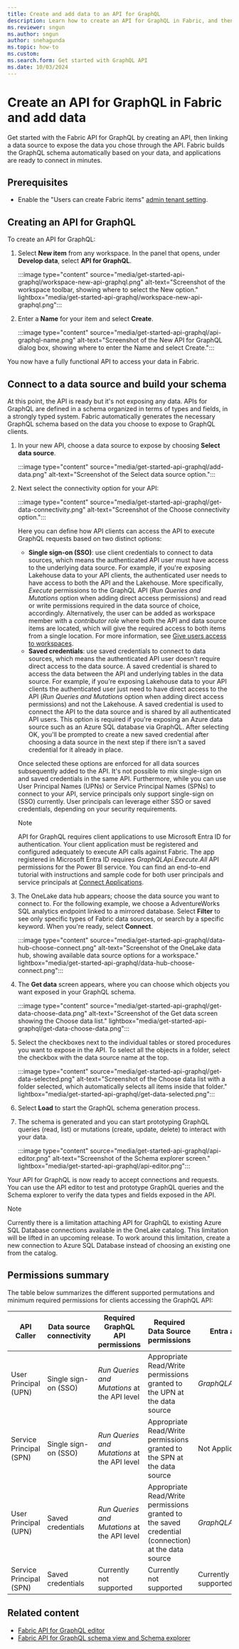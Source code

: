 ```yaml
---
title: Create and add data to an API for GraphQL
description: Learn how to create an API for GraphQL in Fabric, and then how to add data to the API and build your schema.
ms.reviewer: sngun
ms.author: sngun
author: snehagunda
ms.topic: how-to
ms.custom:
ms.search.form: Get started with GraphQL API
ms.date: 10/03/2024
---
```


# Create an API for GraphQL in Fabric and add data

Get started with the Fabric API for GraphQL by creating an API, then linking a data source to expose the data you chose through the API. Fabric builds the GraphQL schema automatically based on your data, and applications are ready to connect in minutes.

## Prerequisites

- Enable the "Users can create Fabric items" [admin tenant setting](/fabric/admin/about-tenant-settings).

## Creating an API for GraphQL

To create an API for GraphQL:

1. Select **New item** from any workspace. In the panel that opens, under **Develop data**, select **API for GraphQL**.

   :::image type="content" source="media/get-started-api-graphql/workspace-new-api-graphql.png" alt-text="Screenshot of the workspace toolbar, showing where to select the New option." lightbox="media/get-started-api-graphql/workspace-new-api-graphql.png":::

1. Enter a **Name** for your item and select **Create**.

   :::image type="content" source="media/get-started-api-graphql/api-graphql-name.png" alt-text="Screenshot of the New API for GraphQL dialog box, showing where to enter the Name and select Create.":::

You now have a fully functional API to access your data in Fabric.

## Connect to a data source and build your schema

At this point, the API is ready but it's not exposing any data. APIs for GraphQL are defined in a schema organized in terms of types and fields, in a strongly typed system. Fabric automatically generates the necessary GraphQL schema based on the data you choose to expose to GraphQL clients.

1. In your new API, choose a data source to expose by choosing **Select data source**.

   :::image type="content" source="media/get-started-api-graphql/add-data.png" alt-text="Screenshot of the Select data source option.":::

2. Next select the connectivity option for your API:

   :::image type="content" source="media/get-started-api-graphql/get-data-connectivity.png" alt-text="Screenshot of the Choose connectivity option.":::

   Here you can define how API clients can access the API to execute GraphQL requests based on two distinct options: 
   * **Single sign-on (SSO)**: use client credentials to connect to data sources, which means the authenticated API user must have access to the underlying data source. For example, if you're exposing Lakehouse data to your API clients, the authenticated user needs to have access to both the API and the Lakehouse. More specifically, *Execute* permissions to the GraphQL API (*Run Queries and Mutations* option when adding direct access permissions) and read or write permissions required in the data source of choice, accordingly. Alternatively, the user can be added as workspace member with a *contributor role* where both the API and data source items are located, which will give the required access to both items from a single location. For more information, see [Give users access to workspaces](../fundamentals/give-access-workspaces.md).
   * **Saved credentials**: use saved credentials to connect to data sources, which means the authenticated API user doesn't require direct access to the data source. A saved credential is shared to access the data between the API and underlying tables in the data source. For example, if you're exposing Lakehouse data to your API clients the authenticated user just need to have direct access to the API (*Run Queries and Mutations* option when adding direct access permissions) and not the Lakehouse. A saved credential is used to connect the API to the data source and is shared by all authenticated API users. This option is required if you're exposing an Azure data source such as an Azure SQL database via GraphQL. After selecting OK, you'll be prompted to create a new saved credential after choosing a data source in the next step if there isn't a saved credential for it already in place.

   Once selected these options are enforced for all data sources subsequently added to the API. It's not possible to mix single-sign on and saved credentials in the same API. Furthermore, while you can use User Principal Names (UPNs) or Service Principal Names (SPNs) to connect to your API, service principals only support single-sign on (SSO) currently. User principals can leverage either SSO or saved credentials, depending on your security requirements.
   
   > [!NOTE]
   >API for GraphQL requires client applications to use Microsoft Entra ID for authentication. Your client application must be registered and configured adequately to execute API calls against Fabric. The app registered in Microsoft Entra ID requires *GraphQLApi.Execute.All* API permissions for the Power BI service. You can find an end-to-end tutorial with instructions and sample code for both user principals and service principals at [Connect Applications](connect-apps-api-graphql.md).

3. The OneLake data hub appears; choose the data source you want to connect to. For the following example, we choose a AdventureWorks SQL analytics endpoint linked to a mirrored database. Select **Filter** to see only specific types of Fabric data sources, or search by a specific keyword. When you're ready, select **Connect**.

   :::image type="content" source="media/get-started-api-graphql/data-hub-choose-connect.png" alt-text="Screenshot of the OneLake data hub, showing available data source options for a workspace." lightbox="media/get-started-api-graphql/data-hub-choose-connect.png":::

4. The **Get data** screen appears, where you can choose which objects you want exposed in your GraphQL schema.

   :::image type="content" source="media/get-started-api-graphql/get-data-choose-data.png" alt-text="Screenshot of the Get data screen showing the Choose data list." lightbox="media/get-started-api-graphql/get-data-choose-data.png":::

5. Select the checkboxes next to the individual tables or stored procedures you want to expose in the API. To select all the objects in a folder, select the checkbox with the data source name at the top.

   :::image type="content" source="media/get-started-api-graphql/get-data-selected.png" alt-text="Screenshot of the Choose data list with a folder selected, which automatically selects all items inside that folder." lightbox="media/get-started-api-graphql/get-data-selected.png":::

6. Select **Load** to start the GraphQL schema generation process.

7. The schema is generated and you can start prototyping GraphQL queries  (read, list) or mutations (create, update, delete) to interact with your data.

   :::image type="content" source="media/get-started-api-graphql/api-editor.png" alt-text="Screenshot of the Schema explorer screen." lightbox="media/get-started-api-graphql/api-editor.png":::

Your API for GraphQL is now ready to accept connections and requests. You can use the API editor to test and prototype GraphQL queries and the Schema explorer to verify the data types and fields exposed in the API.

> [!NOTE]
> Currently there is a limitation attaching API for GraphQL to existing Azure SQL Database connections available in the OneLake catalog. This limitation will be lifted in an upcoming release. To work around this limitation, create a new connection to Azure SQL Database instead of choosing an existing one from the catalog.

## Permissions summary

The table below summarizes the different supported permutations and minimum required permissions for clients accessing the GraphQL API:

|API Caller        | Data source connectivity | Required GraphQL API permissions|Required Data Source permissions|Entra app scope|
|------------------|--------------------------|---------------------------------|-------------------------------|-----------------|
|User Principal (UPN)|Single sign-on (SSO)| *Run Queries and Mutations* at the API level|Appropriate Read/Write permissions granted to the UPN at the data source|*GraphQLApi.Execute.All*|
|Service Principal (SPN)|Single sign-on (SSO)| *Run Queries and Mutations* at the API level|Appropriate Read/Write permissions granted to the SPN at the data source|Not Applicable|
|User Principal (UPN)|Saved credentials| *Run Queries and Mutations* at the API level|Appropriate Read/Write permissions granted to the saved credential (connection) at the data source|*GraphQLApi.Execute.All*|
|Service Principal (SPN)|Saved credentials| Currently not supported|Currently not supported|Currently not supported|


## Related content

- [Fabric API for GraphQL editor](api-graphql-editor.md)
- [Fabric API for GraphQL schema view and Schema explorer](graphql-schema-view.md)
